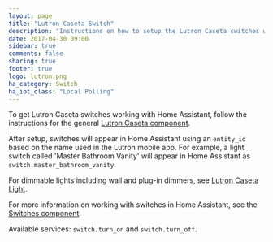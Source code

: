 ```yaml
---
layout: page
title: "Lutron Caseta Switch"
description: "Instructions on how to setup the Lutron Caseta switches within Home Assistant."
date: 2017-04-30 09:00
sidebar: true
comments: false
sharing: true
footer: true
logo: lutron.png
ha_category: Switch
ha_iot_class: "Local Polling"
---
```


To get Lutron Caseta switches working with Home Assistant, follow the instructions for the general [Lutron Caseta component](/components/lutron_caseta/).

After setup, switches will appear in Home Assistant using an `entity_id` based on the name used in the Lutron mobile app. For example, a light switch called 'Master Bathroom Vanity' will appear in Home Assistant as `switch.master_bathroom_vanity`.

For dimmable lights including wall and plug-in dimmers, see [Lutron Caseta Light](/components/light.lutron_caseta/).

For more information on working with switches in Home Assistant, see the [Switches component](/components/switch/).

Available services: `switch.turn_on` and `switch.turn_off`.